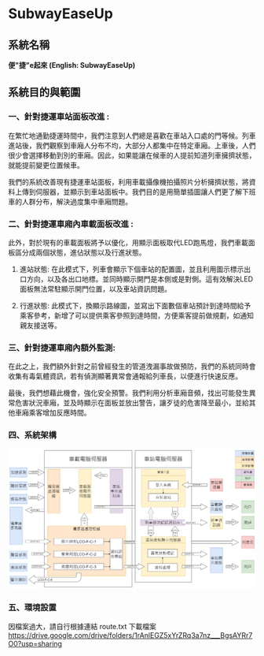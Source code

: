# SubwayEaseUp
##	系統名稱
**便"捷"e起來 (English: SubwayEaseUp)**

## 系統目的與範圍
### 一、針對捷運車站面板改進 :
在繁忙地通勤捷運時間中，我們注意到人們總是喜歡在車站入口處的門等候。列車進站後，我們觀察到車廂人分布不均，大部分人都集中在特定車廂。上車後，人們很少會選擇移動到別的車廂。因此，如果能讓在候車的人提前知道列車擁擠狀態，就能提前變更位置候車。

我們的系統改善現有捷運車站面板，利用車載攝像機拍攝照片分析擁擠狀態，將資料上傳到伺服器，並顯示到車站面板中。我們目的是用簡單插圖讓人們更了解下班車的人群分布，解決過度集中車廂問題。

### 二、針對捷運車廂內車載面板改進 :
此外，對於現有的車載面板將予以優化，用顯示面板取代LED跑馬燈，我們車載面板區分成兩個狀態，進佔狀態以及行進狀態。

1.	進站狀態:
    在此模式下，列車會顯示下個車站的配置圖，並且利用圖示標示出口方向，以及各出口地標。並同時顯示開門是本側或是對側。這有效解決LED 面板無法常駐顯示開門位置，以及車站資訊問題。

2.	行進狀態: 
    此模式下，換顯示路線圖，並寫出下面數個車站預計到達時間給予乘客參考，新增了可以提供乘客參照到達時間，方便乘客提前做規劃，如通知親友接送等。

### 三、針對捷運車廂內額外監測:
在此之上，我們額外針對之前曾經發生的管道洩漏事故做預防，我們的系統同時會收集有毒氣體資訊，若有偵測顯著異常會通報給列車長，以便進行快速反應。

最後，我們想藉此機會，強化安全預警。我們利用分析車廂音頻，找出可能發生異常危害狀況車廂，並及時顯示在面板並放出警告，讓歹徒的危害降至最小，並給其他車廂乘客增加反應時間。

### 四、系統架構
![image](./Report/system_structure.png)

### 五、環境設置
因檔案過大，請自行根據連結 route.txt 下載檔案
https://drive.google.com/drive/folders/1rAnlEGZ5xYrZRq3a7nz___BgsAYRr7O0?usp=sharing

